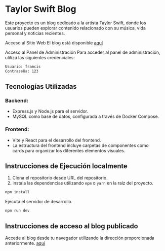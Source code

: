 # Taylor Swift Blog
Este proyecto es un blog dedicado a la artista Taylor Swift, donde los usuarios pueden explorar contenido relacionado con su música, vida personal y noticias recientes.

Acceso al Sitio Web
El blog está disponible [aquí](http://uwu-guate.site:3711/home)

Acceso al Panel de Administración
Para acceder al panel de administración, utiliza las siguientes credenciales:

```bash
Usuario: francis
Contraseña: 123
```
 
## Tecnologías Utilizadas
### Backend:
* Express.js y Node.js para el servidor.
* MySQL como base de datos, configurada a través de Docker Compose.
### Frontend:
* Vite y React para el desarrollo del frontend.
* La estructura del frontend incluye carpetas de componentes como cards para organizar los diferentes elementos visuales.

## Instrucciones de Ejecución localmente
1. Clona el repositorio desde URL del repositorio.
2. Instala las dependencias utilizando `npm` o `yarn` en la raíz del proyecto.
```bash
npm install
```
Ejecuta el servidor de desarrollo.  
```bash
npm run dev
```

## Instrucciones de acceso al blog publicado
Accede al blog desde tu navegador utilizando la dirección proporcionada anteriormente. [aquí](http://uwu-guate.site:3711/home)

